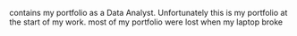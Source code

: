 contains my portfolio as a Data Analyst. Unfortunately this is my portfolio at the start of my work. most of my portfolio were lost when my laptop broke
